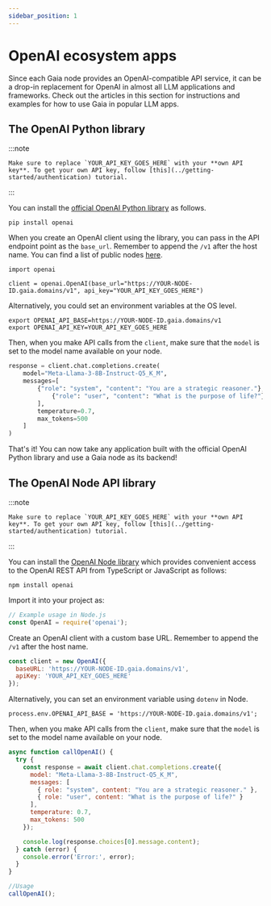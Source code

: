 ```yaml
---
sidebar_position: 1
---
```


# OpenAI ecosystem apps

Since each Gaia node provides an OpenAI-compatible API service, it can be a drop-in replacement for OpenAI in almost all LLM applications and frameworks. Check out the articles in this section for instructions and examples for how to use Gaia in popular LLM apps.

## The OpenAI Python library

:::note

    Make sure to replace `YOUR_API_KEY_GOES_HERE` with your **own API key**. To get your own API key, follow [this](../getting-started/authentication) tutorial.

:::

You can install the [official OpenAI Python library](https://pypi.org/project/openai/) as follows.

```
pip install openai
```

When you create an OpenAI client using the library, you can pass in the API endpoint point as the `base_url`.
Remember to append the `/v1` after the host name. You can find a list of public nodes [here](../nodes.md).

```
import openai

client = openai.OpenAI(base_url="https://YOUR-NODE-ID.gaia.domains/v1", api_key="YOUR_API_KEY_GOES_HERE")
```

Alternatively, you could set an environment variables at the OS level.

```
export OPENAI_API_BASE=https://YOUR-NODE-ID.gaia.domains/v1
export OPENAI_API_KEY=YOUR_API_KEY_GOES_HERE
```

Then, when you make API calls from the `client`, make sure that the `model` is set to the model name
available on your node.

```py
response = client.chat.completions.create(
    model="Meta-Llama-3-8B-Instruct-Q5_K_M",
    messages=[
        {"role": "system", "content": "You are a strategic reasoner."},
            {"role": "user", "content": "What is the purpose of life?"}
        ],
        temperature=0.7,
        max_tokens=500
    ]
)
```

That's it! You can now take any application built with the official OpenAI Python library and use a Gaia node
as its backend!

## The OpenAI Node API library

:::note

    Make sure to replace `YOUR_API_KEY_GOES_HERE` with your **own API key**. To get your own API key, follow [this](../getting-started/authentication) tutorial.

:::

You can install the [OpenAI Node library](https://www.npmjs.com/package/openai) which provides convenient access to the OpenAI REST API from TypeScript or JavaScript as follows:

```
npm install openai
```

Import it into your project as:
```js
// Example usage in Node.js
const OpenAI = require('openai');
```

Create an OpenAI client with a custom base URL. Remember to append the `/v1` after the host name.

```js
const client = new OpenAI({
  baseURL: 'https://YOUR-NODE-ID.gaia.domains/v1',
  apiKey: 'YOUR_API_KEY_GOES_HERE'
});
```

Alternatively, you can set an environment variable using `dotenv` in Node.
```
process.env.OPENAI_API_BASE = 'https://YOUR-NODE-ID.gaia.domains/v1';
```

Then, when you make API calls from the `client`, make sure that the `model` is set to the model name
available on your node.

```js
async function callOpenAI() {
  try {
    const response = await client.chat.completions.create({
      model: "Meta-Llama-3-8B-Instruct-Q5_K_M",
      messages: [
        { role: "system", content: "You are a strategic reasoner." },
        { role: "user", content: "What is the purpose of life?" }
      ],
      temperature: 0.7,
      max_tokens: 500
    });

    console.log(response.choices[0].message.content);
  } catch (error) {
    console.error('Error:', error);
  }
}

//Usage
callOpenAI();
```

